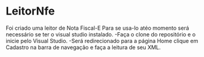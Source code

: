 # LeitorNfe
Foi criado uma leitor de Nota Fiscal-E
Para se usa-lo atéo momento será necessário se ter o visual studio instalado.
-Faça o clone do repositório e o inicie pelo Visual Studio.
-Será redirecionado para a página Home
clique em Cadastro na barra de navegação e faça a leitura de seu XML.
